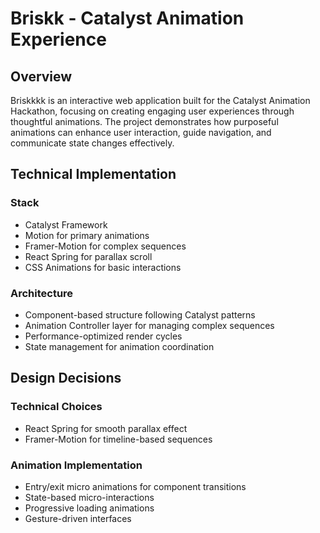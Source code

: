 # Briskk - Catalyst Animation Experience

## Overview
Briskkkk is an interactive web application built for the Catalyst Animation Hackathon, focusing on creating engaging user experiences through thoughtful animations. The project demonstrates how purposeful animations can enhance user interaction, guide navigation, and communicate state changes effectively.

## Technical Implementation
### Stack
- Catalyst Framework
- Motion for primary animations
- Framer-Motion for complex sequences
- React Spring for parallax scroll
- CSS Animations for basic interactions

### Architecture
- Component-based structure following Catalyst patterns
- Animation Controller layer for managing complex sequences
- Performance-optimized render cycles
- State management for animation coordination

## Design Decisions
### Technical Choices
- React Spring for smooth parallax effect
- Framer-Motion for timeline-based sequences

### Animation Implementation
- Entry/exit micro animations for component transitions
- State-based micro-interactions
- Progressive loading animations
- Gesture-driven interfaces

